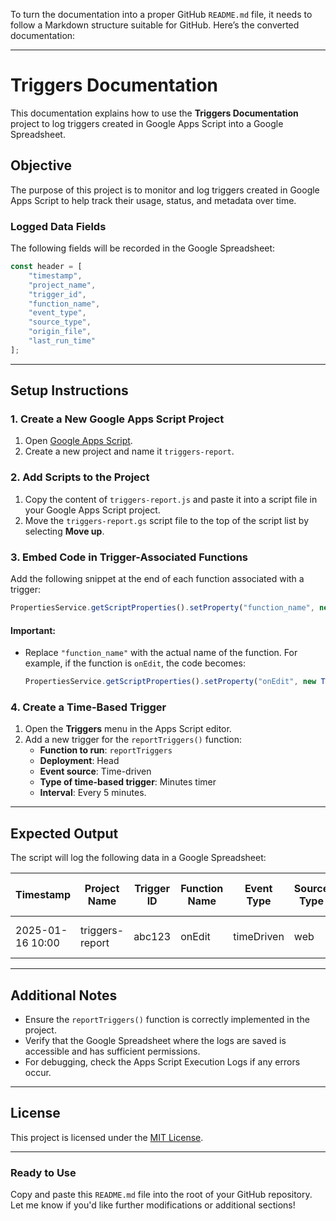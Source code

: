 To turn the documentation into a proper GitHub `README.md` file, it needs to follow a Markdown structure suitable for GitHub. Here’s the converted documentation:

---

# Triggers Documentation

This documentation explains how to use the **Triggers Documentation** project to log triggers created in Google Apps Script into a Google Spreadsheet. 

## Objective

The purpose of this project is to monitor and log triggers created in Google Apps Script to help track their usage, status, and metadata over time.

### Logged Data Fields

The following fields will be recorded in the Google Spreadsheet:

```javascript
const header = [
    "timestamp",
    "project_name",
    "trigger_id",
    "function_name",
    "event_type",
    "source_type",
    "origin_file",
    "last_run_time"
];
```

---

## Setup Instructions

### 1. Create a New Google Apps Script Project
1. Open [Google Apps Script](https://script.google.com/).
2. Create a new project and name it `triggers-report`.

### 2. Add Scripts to the Project
1. Copy the content of `triggers-report.js` and paste it into a script file in your Google Apps Script project.
2. Move the `triggers-report.gs` script file to the top of the script list by selecting **Move up**.

### 3. Embed Code in Trigger-Associated Functions
Add the following snippet at the end of each function associated with a trigger:

```javascript
PropertiesService.getScriptProperties().setProperty("function_name", new Triggers().formattedTime);
```

#### Important:
- Replace `"function_name"` with the actual name of the function. For example, if the function is `onEdit`, the code becomes:
  
  ```javascript
  PropertiesService.getScriptProperties().setProperty("onEdit", new Triggers().formattedTime);
  ```

### 4. Create a Time-Based Trigger
1. Open the **Triggers** menu in the Apps Script editor.
2. Add a new trigger for the `reportTriggers()` function:
   - **Function to run**: `reportTriggers`
   - **Deployment**: Head
   - **Event source**: Time-driven
   - **Type of time-based trigger**: Minutes timer
   - **Interval**: Every 5 minutes.

---

## Expected Output

The script will log the following data in a Google Spreadsheet:

| Timestamp          | Project Name    | Trigger ID | Function Name | Event Type | Source Type | Origin File | Last Run Time   |
|--------------------|-----------------|------------|---------------|------------|-------------|-------------|-----------------|
| 2025-01-16 10:00  | triggers-report | abc123     | onEdit        | timeDriven | web         | main.gs     | 2025-01-16 09:55|

---

## Additional Notes

- Ensure the `reportTriggers()` function is correctly implemented in the project.
- Verify that the Google Spreadsheet where the logs are saved is accessible and has sufficient permissions.
- For debugging, check the Apps Script Execution Logs if any errors occur.

---

## License

This project is licensed under the [MIT License](LICENSE).

---

### Ready to Use
Copy and paste this `README.md` file into the root of your GitHub repository. Let me know if you'd like further modifications or additional sections!